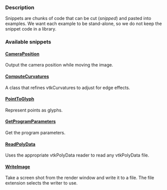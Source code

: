 ### Description

Snippets are chunks of code that can be cut (*snipped*) and pasted into examples. We want each example to be stand-alone, so we do not keep the snippet code in a library.

### Available snippets

#### [CameraPosition](/Python/Snippets/CameraPosition.md)

Output the camera position while moving the image.

#### [ComputeCurvatures](/Python/Snippets/ComputeCurvatures.md)

A class that refines vtkCurvatures to adjust for edge effects.

#### [PointToGlyph](/Python/Snippets/PointToGlyph.md)

Represent points as glyphs.

#### [GetProgramParameters](/Python/Snippets/GetProgramParameters.md)

Get the program parameters.

#### [ReadPolyData](/Python/Snippets/ReadPolyData.md)

Uses the appropriate vtkPolyData reader to read any vtkPolyData file.

#### [WriteImage](/Python/Snippets/WriteImage.md)

Take a screen shot from the render window and write it to a file. The file extension selects the writer to use.
